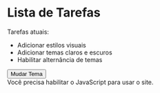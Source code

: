 <html lang="en" dir="ltr">

<head>
    <meta charset="utf-8">
    <title>Primeiro exercício WEB</title>
    <link rel="stylesheet" href="./styles/main.css">
</head>

<body class="light-theme">
    <h1>Lista de Tarefas</h1>
    <p id="msg">Tarefas atuais:</p>
    <ul>
        <li class="list ">Adicionar estilos visuais</li>
        <li class="list ">Adicionar temas claros e escuros</li>
        <li>Habilitar alternância de temas</li>
    </ul>
    <div>
        <button class="button">Mudar Tema</button>
    </div>
    <script src="./scripts/app.js"></script>
    <noscript>Você precisa habilitar o JavaScript para usar o site.</noscript>
</body>

</html>
